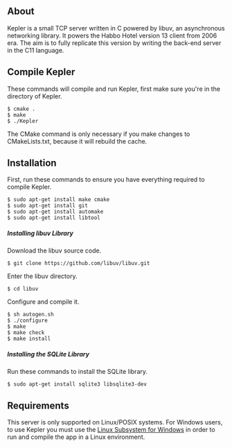 ## About

Kepler is a small TCP server written in C powered by libuv, an asynchronous networking library. It powers the Habbo Hotel version 13 client from 2006 era. The aim is to fully replicate this version by writing the back-end server in the C11 language.

## Compile Kepler

These commands will compile and run Kepler, first make sure you're in the directory of Kepler.

```
$ cmake .
$ make
$ ./Kepler
```

The CMake command is only necessary if you make changes to CMakeLists.txt, because it will rebuild the cache.

## Installation 

First, run these commands to ensure you have everything required to compile Kepler.

```
$ sudo apt-get install make cmake
$ sudo apt-get install git
$ sudo apt-get install automake
$ sudo apt-get install libtool
```

##### Installing libuv Library

Download the libuv source code.

```
$ git clone https://github.com/libuv/libuv.git
``` 

Enter the libuv directory.
```
$ cd libuv
```

Configure and compile it.
```
$ sh autogen.sh
$ ./configure
$ make
$ make check
$ make install
```

##### Installing the SQLite Library

Run these commands to install the SQLite library.

```
$ sudo apt-get install sqlite3 libsqlite3-dev
```

## Requirements

This server is only supported on Linux/POSIX systems. For Windows users, to use Kepler you must use the [Linux Subsystem for Windows](https://docs.microsoft.com/en-us/windows/wsl/install-win10) in order to run and compile the app in a Linux environment.